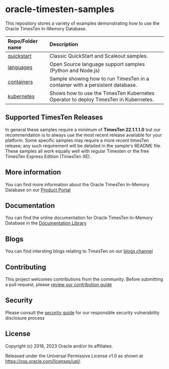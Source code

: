 # oracle-timesten-samples

This repository stores a variety of examples demonstrating how to use the Oracle TimesTen In-Memory  Database. 

| Repo/Folder name            | Description                                     |
| :-------------------------- | :---------------------------------------------- |
| [quickstart](./quickstart)  | Classic QuickStart and Scaleout samples. |
| [languages](./languages) | Open Source language support samples (Python and Node.js) | 
| [containers](./containers) | Sample showing how to run TimesTen in a container with a persistent database. |
| [kubernetes](./kubernetes) | Shows how to use the TimesTen Kubernetes Operator to deploy TimesTen in Kubernetes. |

## Supported TimesTen Releases
In general these samples require a _minimum_ of **TimesTen 22.1.1.1.0** but our recommendation is to always use the most recent release available for your platform. Some specific samples may require a more recent timesTen release; any such requirement will be detailed in the sample's README file. These samples all work equally well with regular Timesten or the free TimesTen Express Edition (TimesTen XE).

## More information
You can find more information about the Oracle TimesTen In-Memory Database on our [Product Portal](https://www.oracle.com/database/technologies/related/timesten.html)

## Documentation
You can find the online documentation for Oracle TimesTen In-Memory Database in the [Documentation Library](https://docs.oracle.com/en/database/other-databases/timesten/)

## Blogs
You can find intersting blogs relating to TimesTen on our [blogs channel](https://blogs.oracle.com/timesten)

## Contributing

This project welcomes contributions from the community. Before submitting a pull request, please [review our contribution guide](./CONTRIBUTING.md)

## Security

Please consult the [security guide](./SECURITY.md) for our responsible security vulnerability disclosure process

## License

Copyright (c) 2018, 2023 Oracle and/or its affiliates.

Released under the Universal Permissive License v1.0 as shown at
<https://oss.oracle.com/licenses/upl/>.
